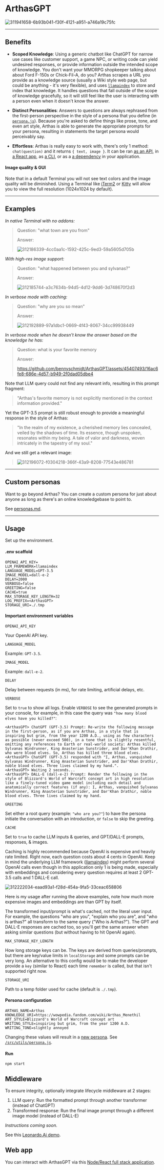 # ArthasGPT

![311941658-6b93b041-f30f-4121-a951-a746a19c75fc](https://github.com/bennyschmidt/ArthasGPT/assets/45407493/05231ee1-9a40-436f-88a1-dd5b5ec73a1a)

-----

## Benefits

- **Scoped Knowledge**: Using a generic chatbot like ChatGPT for narrow use cases like customer support, a game NPC, or writing code can yield undesired responses, or provide information outside the intended scope of knowledge. You don't want your MMORPG shopkeeper talking about about Ford F-150s or Chick-Fil-A, do you? Arthas scrapes a URL you provide as a knowledge source (usually a Wiki style web page, but could be anything - it's very flexible), and uses [`llamaindex`](https://github.com/run-llama/LlamaIndexTS) to store and index that knowledge. It handles questions that fall outside of the scope of knowledge gracefully, so it will still feel like the user is interacting with a person even when it doesn't know the answer.

- **Distinct Personalities**: Answers to questions are always rephrased from the first-person perspective in the style of a persona that you define (in [`persona.js`](./src/utils/persona.js)). Because you're asked to define things like prose, tone, and even art style, Arthas is able to generate the appropriate prompts for your persona, resulting in statements the target persona would perceivably say.

- **Effortless**: Arthas is really easy to work with, there's only 1 method: `chat(question)` and it returns `{ text, image }`. It can be ran [as an API](https://github.com/bennyschmidt/Arthas.AI/tree/master/arthas-api), in [a React app](https://github.com/bennyschmidt/Arthas.AI/tree/master/arthas-react), as [a CLI](https://github.com/bennyschmidt/ArthasGPT/blob/master/src/index.js#L6), or as a [a dependency](https://github.com/bennyschmidt/Arthas.AI/blob/master/arthas-api/api/post/prompt/index.js#L1) in your application.

#### Image quality & GUI

Note that in a default Terminal you will not see text colors and the image quality will be diminished. Using a Terminal like [iTerm2](https://iterm2.com) or [Kitty](https://sw.kovidgoyal.net/kitty) will allow you to view the full resolution (1024x1024 by default).

-----

## Examples

_In native Terminal with no addons:_

> Question: "what town are you from"
>
> Answer:
>
> ![312186339-4cc0aa1c-1592-425c-9ed3-59a5605d705b](https://github.com/bennyschmidt/ArthasGPT/assets/45407493/89a4858b-2b70-4ab1-bfca-92da2039d20b)

_With high-res image support:_

> Question: "what happened between you and sylvanas?"
>
> Answer:
>
> ![312185744-a3c7634b-94d5-4d12-9dd6-3d748670f2d3](https://github.com/bennyschmidt/ArthasGPT/assets/45407493/4f723771-e0c3-4825-a8ea-674a7dbbff4c)

_In verbose mode with caching:_

> Question: "why are you so mean"
>
> Answer:
>
> ![312192889-97a1dbc1-0669-4f43-8067-34cc99938449](https://github.com/bennyschmidt/ArthasGPT/assets/45407493/eb226377-f63b-40b0-b258-d00a12af46c8)

_In verbose mode when he doesn't know the answer based on the knowledge he has:_

> Question: what is your favorite memory
>
> Answer:
>
> https://github.com/bennyschmidt/ArthasGPT/assets/45407493/16ac6fe8-686e-4d57-b949-2f0dad05dbe4

Note that LLM query could not find any relevant info, resulting in this prompt fragment:

> "Arthas's favorite memory is not explicitly mentioned in the context information provided."

Yet the GPT-3.5 prompt is still robust enough to provide a meaningful response in the style of Arthas:

> "In the realm of my existence, a cherished memory lies concealed, veiled by the shadows of time. Its essence, though unspoken, resonates within my being. A tale of valor and darkness, woven intricately in the tapestry of my soul."

And we still get a relevant image:

> ![312196072-f0304218-366f-43a9-8208-77543e486781](https://github.com/bennyschmidt/ArthasGPT/assets/45407493/6b348768-4f6a-4505-a360-d74e2c4f0154)

-----

## Custom personas

Want to go beyond Arthas? You can create a custom persona for just about anyone as long as there's an online knowledgebase to point to.

See [personas.md](./personas.md).

-----

## Usage

Set up the environment.

#### .env scaffold

```
OPENAI_API_KEY=
LLM_FRAMEWORK=llamaindex
LANGUAGE_MODEL=GPT-3.5
IMAGE_MODEL=dall-e-2
DELAY=2000
VERBOSE=false
GREETING=false
CACHE=true
MAX_STORAGE_KEY_LENGTH=32
LOG_PREFIX=<ArthasGPT>
STORAGE_URI=./.tmp
```

#### Important environment variables

`OPENAI_API_KEY`

Your OpenAI API key.

`LANGUAGE_MODEL`

Example: `GPT-3.5`.

`IMAGE_MODEL`

Example: `dall-e-2`.

`DELAY`

Delay between requests (in ms), for rate limiting, artificial delays, etc.

`VERBOSE`

Set to `true` to show all logs. Enable `VERBOSE` to see the generated prompts in your console, for example, in this case the query was `"how many blood elves have you killed?"`:

```
<ArthasGPT> ChatGPT (GPT-3.5) Prompt: Re-write the following message in the first-person, as if you are Arthas, in a style that is inspiring but grim, from the year 1200 A.D., using as few characters as possible (never exceed 500), in a tone that is slightly resentful, omitting any references to Earth or real-world society: Arthas killed Sylvanas Windrunner, King Anasterian Sunstrider, and Dar'Khan Drathir, who were blood elves. So, Arthas has killed three blood elves.
<ArthasGPT> ChatGPT (GPT-3.5) responded with "I, Arthas, vanquished Sylvanas Windrunner, King Anasterian Sunstrider, and Dar'Khan Drathir, noble blood elves. Three lives claimed by my hand.".
<ArthasGPT> Waiting 2 seconds...
<ArthasGPT> DALL-E (dall-e-2) Prompt: Render the following in the style of Blizzard's World of Warcraft concept art in high resolution like a finely-tuned video game model including each detail and anatomically correct features (if any): I, Arthas, vanquished Sylvanas Windrunner, King Anasterian Sunstrider, and Dar'Khan Drathir, noble blood elves. Three lives claimed by my hand.
```

`GREETING`

Set either a root query (example: `"who are you?"`) to have the persona initiate the conversation with an introduction, or `false` to skip the greeting.

`CACHE`

Set to `true` to cache LLM inputs & queries, and GPT/DALL-E prompts, responses, & images.

Caching is highly recommended because OpenAI is expensive and heavily rate limited. Right now, each question costs about 4 cents in OpenAI. Keep in mind the underlying LLM framework ([llamaindex](https://github.com/run-llama/LlamaIndexTS)) might perform several OpenAI calls even though in this application only 1 is being made, especially with embeddings and considering every question requires at least 2 GPT-3.5 calls and 1 DALL-E call.

![312222034-eaad93a1-f28d-454a-9fa5-33ceac658806](https://github.com/bennyschmidt/ArthasGPT/assets/45407493/ca6bedaf-2d30-4fa6-b5e1-0484a0cffbdc)

Here is my usage after running the above examples, note how much more expensive images and embeddings are than GPT by itself.

The transformed input/prompt is what's cached, not the literal user input. For example, the questions "who are you", "explain who you are", and "who is arthas?" all transform to the same query ("Who is Arthas?"). The GPT and DALL-E responses are cached too, so you'll get the same answer when asking similar questions (but without having to hit OpenAI again).

`MAX_STORAGE_KEY_LENGTH`

How long storage keys can be. The keys are derived from queries/prompts, but there are key/value limits in `localStorage` and some prompts can be very long. An alternative to this config would be to make the developer provide a `key` (similar to React) each time `remember` is called, but that isn't supported right now.

`STORAGE_URI`

Path to a temp folder used for cache (default is `./.tmp`).

#### Persona configuration

```
ARTHAS_NAME=Arthas
KNOWLEDGE_URI=https://wowpedia.fandom.com/wiki/Arthas_Menethil
ART_STYLE=Blizzard's World of Warcraft concept art
WRITING_STYLE=inspiring but grim, from the year 1200 A.D.
WRITING_TONE=slightly annoyed

```

Changing these values will result in a [new persona](#custom-personas). See [`/src/utils/persona.js`](./src/utils/persona.js).

#### Run

`npm start`

## Middleware

To ensure integrity, optionally integrate lifecycle middleware at 2 stages:
  1. LLM query: Run the formatted prompt through another transformer (instead of ChatGPT)
  2. Transformed response: Run the final image prompt through a different image model (instead of DALL-E)

_Instructions coming soon._

See this [Leonardo.Ai demo](./personas.md#bonus-integrating-with-leonardo-sdk-to-get-amazing-images).

## Web app

You can interact with ArthasGPT via this [Node/React full stack application](https://github.com/bennyschmidt/Arthas.AI).
